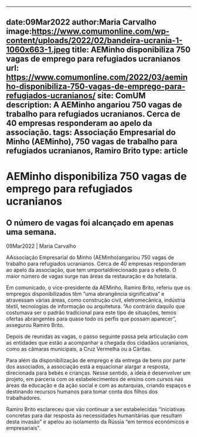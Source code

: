 
---
date:09Mar2022
author:Maria Carvalho
image:https://www.comumonline.com/wp-content/uploads/2022/02/bandeira-ucrania-1-1060x663-1.jpeg
title: AEMinho disponibiliza 750 vagas de emprego para refugiados ucranianos
url: https://www.comumonline.com/2022/03/aeminho-disponibiliza-750-vagas-de-emprego-para-refugiados-ucranianos/
site: ComUM
description: A AEMinho angariou 750 vagas de trabalho para refugiados ucranianos. Cerca de 40 empresas responderam ao apelo da associação.
tags: Associação Empresarial do Minho (AEMinho), 750 vagas de trabalho para refugiados ucranianos, Ramiro Brito
type: article
---


# AEMinho disponibiliza 750 vagas de emprego para refugiados ucranianos

## O número de vagas foi alcançado em apenas uma semana.

09Mar2022 | Maria Carvalho

AAssociação Empresarial do Minho (AEMinho)angariou 750 vagas de trabalho para refugiados ucranianos. Cerca de 40 empresas responderam ao apelo da associação, que tem umportaldirecionado para o efeito. O maior número de vagas surge nas áreas da restauração e da hotelaria.

Em comunicado, o vice-presidente da AEMinho, Ramiro Brito, referiu que os empregos disponibilizados têm “uma abrangência significativa” e atravessam várias áreas, como construção civil, eletromecânica, indústria têxtil, tecnologias de informação ou arquitetura. “Ao contrário daquilo que costumava ser o padrão tradicional para este tipo de situações, temos ofertas abrangentes para quase todo os perfis que possam aparecer”, assegurou Ramiro Brito.

Depois de reunidas as vagas, o passo seguinte passa pela articulação com as entidades que estão a acompanhar a chegada dos cidadãos ucranianos, como as câmaras municipais, a Cruz Vermelha ou a Cáritas.

Para além da disponibilização de emprego e da entrega de bens por parte dos associados, a associação está a equacionar alargar a resposta, direcionada para bebés e crianças. Nesse sentido, a ideia é desenvolver um projeto, em parceria com os estabelecimentos de ensino com cursos nas áreas da educação e da ação social e com as autarquias, criando espaços e destinando recursos humanos para tomar conta dos filhos dos trabalhadores.

Ramiro Brito esclareceu que vão continuar a ser estabelecidas “iniciativas concretas para dar resposta às necessidades humanitárias que resultam desta invasão” e apelou ao isolamento da Rússia “em termos económicos e empresariais”.

